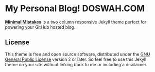 # My Personal Blog! DOSWAH.COM

**[Minimal Mistakes](http://mmistakes.github.io/minimal-mistakes)** is a two column responsive Jekyll theme perfect for powering your GitHub hosted blog.

## License

This theme is free and open source software, distributed under the [GNU General Public License](http://mmistakes.github.io/minimal-mistakes/LICENSE) version 2 or later. So feel free to use this Jekyll theme on your site without linking back to me or including a disclaimer. 
